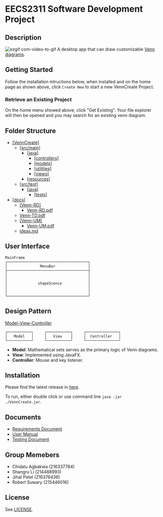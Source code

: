 ﻿# EECS2311 Software Development Project

## Description
![ezgif com-video-to-gif](https://user-images.githubusercontent.com/50505942/79400126-4a131880-7f53-11ea-99bd-11883d83da3e.gif)
A desktop app that can draw customizable [Venn diagrams](https://en.wikipedia.org/wiki/Venn_diagram).

## Getting Started
Follow the installation intructions below, when installed and on the home page as shown above, click `Create New` to start a new VennCreate Project.

### Retrieve an Existing Project
On the home menu showed above, click "Get Existing". Your file explorer will then be opened and you may search for an existing venn diagram.

## Folder Structure
* [[VennCreate]](/)
  * [[src/main]](/src/main)
    * [[java]](/src/main/java)
      * [[controllers]](/src/main/java/controllers)
      * [[models]](/src/main/java/models)
      * [[utilities]](/src/main/java/utilities)
      * [[views]](/src/main/java/views)
    * [[resources]](/src/main/resources)
  * [[src/test]](/src/test)
    * [[java]](/src/test/java)
      * [[tests]](/src/test/java/tests)
* [[docs]](/docs)
  * [[Venn-RD]](/docs/Venn-RD)
    * [Venn-RD.pdf](/docs/Venn-RD/Venn-RD.pdf)
  * [Venn-TD.pdf](/docs/Venn-TD.pdf)
  * [[Venn-UM]](/docs/Venn-UM)
    * [Venn-UM.pdf](/docs/Venn-UM/Venn-UM.pdf)
  * [ideas.md](/docs/ideas.md)

## User Interface
```
MainFrame
┌─────────────────────────────────────┐
│               MenuBar               │
├─────────────────────────────────────┤
│                                     │
│                                     │
│              shapeScence            │
│                                     │
│                                     │
└─────────────────────────────────────┘
```
## Design Pattern

[Model–View–Controller](https://en.wikipedia.org/wiki/Model%E2%80%93view%E2%80%93controller)

```
┌───────────┐     ┌───────────┐     ┌───────────────┐
│   Model   │     │   View    │     │  Controller   │
└───────────┘     └───────────┘     └───────────────┘
```

* **Model**: Mathematical sets serves as the primary logic of Venn diagrams.
* **View**: Implemented using JavaFX.
* **Controller**: Mouse and key listener.

## Installation

Please find the latest release in [here](https://github.com/MaxsLi/EECS2311/releases).

To run, either double click or use command line `java -jar ./VennCreate.jar`.

## Documents

* [Requirements Document](/docs/Venn-RD/Venn-RD.pdf)
* [User Manual](/docs/Venn-UM/Venn-UM.pdf)
* [Testing Document](/docs/Venn-TD.pdf)

## Group Memebers
* Chidalu Agbakwa (216337784)
* Shangru Li (214488993)
* Jihal Patel (216376436)
* Robert Suwary (215446016)

## License

See [LICENSE](/LICENSE).
